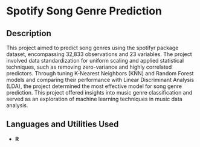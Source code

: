 <h1>Spotify Song Genre Prediction</h1>


<h2>Description</h2>
This project aimed to predict song genres using the spotifyr package dataset, encompassing 32,833 observations and 23 variables. The project involved data standardization for uniform scaling and applied statistical techniques, such as removing zero-variance and highly correlated predictors. Through tuning K-Nearest Neighbors (KNN) and Random Forest models and comparing their performance with Linear Discriminant Analysis (LDA), the project determined the most effective model for song genre prediction. This project offered insights into music genre classification and served as an exploration of machine learning techniques in music data analysis.
<br />

<h2>Languages and Utilities Used</h2>

- <b>R</b> 
